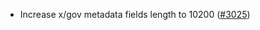 - Increase x/gov metadata fields length to 10200 ([\#3025](https://github.com/cosmos/gaia/pull/3025))
